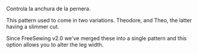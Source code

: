 
Controla la anchura de la pernera.

<Note>

This pattern used to come in two variations. Theodore, and Theo, the latter having
a slimmer cut.

Since FreeSewing v2.0 we've merged these into a single pattern and this option
allows you to alter the leg width.

</Note>
